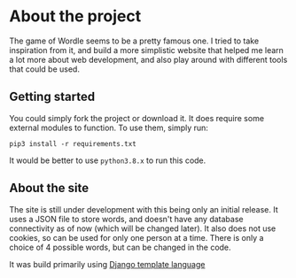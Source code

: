 # About the project
The game of Wordle seems to be a pretty famous one. I tried to take inspiration from it, and build a more simplistic website that helped me learn a lot more about web development, and also play around with different tools that could be used.

## Getting started
You could simply fork the project or download it. It does require some external modules to function. To use them, simply run:
```
pip3 install -r requirements.txt
```
It would be better to use `python3.8.x` to run this code.

## About the site
The site is still under development with this being only an initial release. It uses a JSON file to store words, and doesn't have any database connectivity as of now (which will be changed later). It also does not use cookies, so can be used for only one person at a time. There is only a choice of 4 possible words, but can be changed in the code.

It was build primarily using [Django template language](https://docs.djangoproject.com/en/4.0/ref/templates/language/)